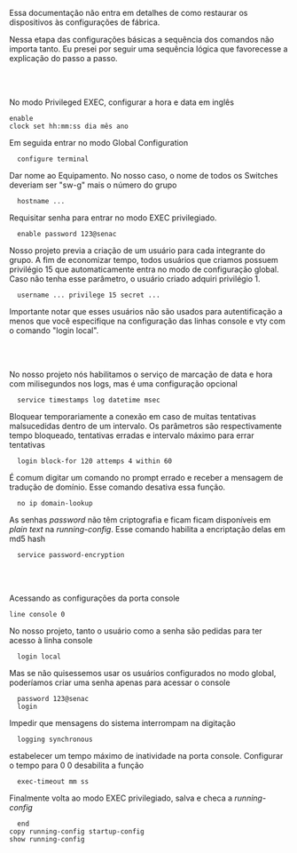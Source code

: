 Essa documentação não entra em detalhes de como restaurar os dispositivos às configurações de fábrica.

Nessa etapa das configurações básicas a sequência dos comandos não importa tanto. Eu presei por seguir uma sequência lógica que favorecesse a explicação do passo a passo.

<br>
<br>

No modo Privileged EXEC, configurar a hora e data em inglês
~~~
enable
clock set hh:mm:ss dia mês ano
~~~
Em seguida entrar no modo Global Configuration
~~~
  configure terminal
~~~
Dar nome ao Equipamento. No nosso caso, o nome de todos os Switches deveriam ser "sw-g" mais o número do grupo
~~~
  hostname ...
~~~
Requisitar senha para entrar no modo EXEC privilegiado.
~~~
  enable password 123@senac
~~~
Nosso projeto previa a criação de um usuário para cada integrante do grupo. A fim de economizar tempo, todos usuários que criamos possuem privilégio 15 que automaticamente entra no modo de configuração global. Caso não tenha esse parâmetro, o usuário criado adquiri privilégio 1.
~~~
  username ... privilege 15 secret ...
~~~
Importante notar que esses usuários não são usados para autentificação a menos que você especifique na configuração das linhas console e vty com o comando "login local".

<br>
<br>

No nosso projeto nós habilitamos o serviço de marcação de data e hora com milisegundos nos logs, mas é uma configuração opcional
~~~
  service timestamps log datetime msec
~~~
Bloquear temporariamente a conexão em caso de muitas tentativas malsucedidas dentro de um intervalo. Os parâmetros são respectivamente tempo bloqueado, tentativas erradas e intervalo máximo para errar tentativas
~~~
  login block-for 120 attemps 4 within 60
~~~
É comum digitar um comando no prompt errado e receber a mensagem de tradução de domínio. Esse comando desativa essa função.
~~~
  no ip domain-lookup
~~~


As senhas *password* não têm criptografia e ficam ficam disponíveis em *plain text* na *running-config*. Esse comando habilita a encriptação delas em md5 hash
~~~
  service password-encryption
~~~
<br>
<br>

Acessando as configurações da porta console
~~~
line console 0
~~~
No nosso projeto, tanto o usuário como a senha são pedidas para ter acesso à linha console
~~~
  login local
~~~
Mas se não quisessemos usar os usuários configurados no modo global, poderíamos criar uma senha apenas para acessar o console
~~~
  password 123@senac
  login
~~~
Impedir que mensagens do sistema interrompam na digitação
~~~
  logging synchronous
~~~
estabelecer um tempo máximo de inatividade na porta console. Configurar o tempo para 0 0 desabilita a função
~~~
  exec-timeout mm ss
~~~
Finalmente volta ao modo EXEC privilegiado, salva e checa a *running-config*
~~~
  end
copy running-config startup-config
show running-config
~~~
